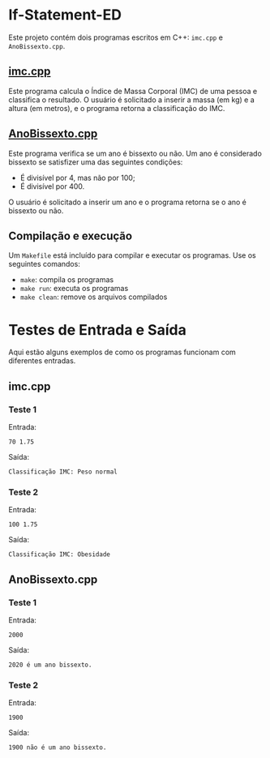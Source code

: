 # If-Statement-ED

Este projeto contém dois programas escritos em C++: `imc.cpp` e `AnoBissexto.cpp`.

## [imc.cpp](imc.cpp)

Este programa calcula o Índice de Massa Corporal (IMC) de uma pessoa e classifica o resultado. O usuário é solicitado a inserir a massa (em kg) e a altura (em metros), e o programa retorna a classificação do IMC.

## [AnoBissexto.cpp](AnoBissexto.cpp)

Este programa verifica se um ano é bissexto ou não. Um ano é considerado bissexto se satisfizer uma das seguintes condições:

- É divisível por 4, mas não por 100;
- É divisível por 400.

O usuário é solicitado a inserir um ano e o programa retorna se o ano é bissexto ou não.

## Compilação e execução

Um `Makefile` está incluído para compilar e executar os programas. Use os seguintes comandos:

- `make`: compila os programas
- `make run`: executa os programas
- `make clean`: remove os arquivos compilados

# Testes de Entrada e Saída

Aqui estão alguns exemplos de como os programas funcionam com diferentes entradas.


## imc.cpp

### Teste 1

Entrada: 

```
70 1.75
```

Saída:

```
Classificação IMC: Peso normal
```

### Teste 2

Entrada:

```
100 1.75
```

Saída:

```
Classificação IMC: Obesidade
```

## AnoBissexto.cpp

### Teste 1

Entrada: 

```
2000
```

Saída:

```
2020 é um ano bissexto.
```

### Teste 2

Entrada:

```
1900
```

Saída:

```
1900 não é um ano bissexto.
```